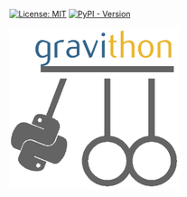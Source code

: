 [![License: MIT](https://img.shields.io/badge/license-MIT-C06524)](https://github.com/YehudaElyasaf/gravithon/blob/master/LICENSE)
[![PyPI - Version](https://img.shields.io/pypi/v/gravithon.svg)](https://pypi.org/project/gravithon/)

<img src="https://github.com/YehudaElyasaf/gravithon/blob/master/logo/logo.png" alt="Logo" width="300">

<!--
TODO: readme
-->
